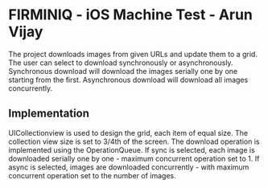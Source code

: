 # FIRMINIQ - iOS Machine Test - Arun Vijay

The project downloads images from given URLs and update them to a grid. The user can select to download synchronously or asynchronously. Synchronous download will download the images serially one by one starting from the first. Asynchronous download will download all images concurrently.

## Implementation

UICollectionview is used to design the grid, each item of equal size. The collection view size is set to 3/4th of the screen. The download operation is implemented using the OperationQueue. If sync is selected, each image is downloaded serially one by one - maximum concurrent operation set to 1. If async is selected, images are downloaded concurrently - with maximum concurrent operation set to the number of images.


